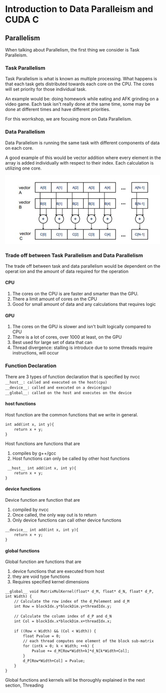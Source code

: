 # Introduction to Data Paralleism and CUDA C
        
## Parallelism
When talking about Parallelism, the first thing we consider is Task Paralleism.
### Task Parallelism 
Task Parallelism is what is known as multiple processing.  What happens is that each task gets distributed towards each core on the CPU. The cores will set priority for those individual task.      

An example would be: doing homework while eating and AFK grinding on a video game. Each task isn't really done at the same time, some may be done at different times and have different priorities. 

For this worrkshop, we are focusing more on Data Parallelism.
### Data Parallelism
Data Parallelism is running the same task with different components of data on each core.       

A good example of this would be vector addition where every element in the array is added individually with respect to their index. Each calculation is utilizing one core. 

![](images/1.JPG)


### Trade off between Task Parallelism and Data Parallelism
The trade off between task and data parallelism would be dependent on the operat ion and the amount of data required for the operation 
#### CPU
1. The cores on the CPU is are faster and smarter than the GPU.
2. There a limit amount of cores on the CPU
3. Good for small amount of data and any calculations that requires logic
#### GPU
1. The cores on the GPU is slower and isn't built logically compared to CPU
2. There is a lot of cores, over 1000 at least, on the GPU
3. Best used for large set of data that can 
4. Thread divergence: stalling is introduce due to some threads require instructions, will occur



### Function Declaration
There are 3 types of function declaration that is specified by nvcc     
``
__host__: called and executed on the host(cpu)                  
__device__: called and executed on a device(gpu)                    
__global__: called on the host and executes on the device           
``     


#### __host__ functions
Host function are the common functions that we write in general. 
```angular2
int add(int x, int y){
    return x + y;
}
```
Host functions are functions that are
1. compiles by g++/gcc
2. Host functions can only be called by other host functions

```angular2
 __host__ int add(int x, int y){                                                                        
    return x + y;
}
```


#### __device__ functions
Device function are function that are
1. compiled by nvcc 
2. Once called, the only way out is to return
3. Only device functions can call other device functions

```angular2
__device__ int add(int x, int y){
    return x + y;
}
```
#### __global__ functions
Global function are functions that are
1. device functions that are executed from host
2. they are void type functions
3. Requires specified kernel dimensions

```angular2
__global__ void MatrixMulKernel(float* d_M, float* d_N, float* d_P, int Width) {
    // Calculate the row index of the d_Pelement and d_M
    int Row = blockIdx.y*blockDim.y+threadIdx.y;

    // Calculate the column index of d_P and d_N
    int Col = blockIdx.x*blockDim.x+threadIdx.x;

    if ((Row < Width) && (Col < Width)) {
        float Pvalue = 0;
        // each thread computes one element of the block sub-matrix
        for (intk = 0; k < Width; ++k) {
            Pvalue += d_M[Row*Width+k]*d_N[k*Width+Col];
        }
        d_P[Row*Width+Col] = Pvalue;
    }
}
```
Global functions and kernels will be thoroughly explained in the next section, Threading

